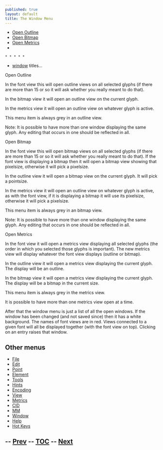 ```yaml
---
published: true
layout: default
title: The Window Menu
---
```



-   [Open Outline](#Outline)
-   [Open Bitmap](#Bitmap)
-   [Open Metrics](#Metrics)
-   

    * * * * *

-   [window](#windows) titles...

Open Outline

In the font view this will open outline views on all selected glyphs (if
there are more than 15 or so it will ask whether you really meant to do
that).

In the bitmap view it will open an outline view on the current glyph.

In the metrics view it will open an outline view on whatever glyph is
active.

This menu item is always grey in an outline view.

Note: It is possible to have more than one window displaying the same
glyph. Any editing that occurs in one should be reflected in all.

Open Bitmap

In the font view this will open bitmap views on all selected glyphs (if
there are more than 15 or so it will ask whether you really meant to do
that). If the font view is displaying a bitmap then it will open a
bitmap view showing that pixelsize, otherwise it will pick a pixelsize.

In the outline view it will open a bitmap view on the current glyph. It
will pick a pointsize.

In the metrics view it will open an outline view on whatever glyph is
active, as with the font view, if it is displaying a bitmap it will use
its pixelsize, otherwise it will pick a pixelsize.

This menu item is always grey in an bitmap view.

Note: It is possible to have more than one window displaying the same
glyph. Any editing that occurs in one should be reflected in all.

Open Metrics

In the font view it will open a metrics view displaying all selected
glyphs (the order in which you selected those glyphs is important). The
new metrics view will display whatever the font view displays (outline
or bitmap).

In the outline view it will open a metrics view displaying the current
glyph. The display will be an outline.

In the bitmap view it will open a metrics view displaying the current
glyph. The display will be a bitmap in the current size.

This menu item is always grey in the metrics view.

It is possible to have more than one metrics view open at a time.

After that the window menu is just a list of all the open windows. If
the window has been changed (and not saved since) then it has a white
background. The names of font views are in red. Views connected to a
given font will all be displayed together (with the font view on top).
Clicking on an entry raises that window.

Other menus
-----------

-   [File](../filemenu/)
-   [Edit](../editmenu/)
-   [Point](../pointmenu/)
-   [Element](../elementmenu/)
-   [Tools](../toolsmenu/)
-   [Hints](../hintsmenu/)
-   [Encoding](../encodingmenu/)
-   [View](../viewmenu/)
-   [Metrics](../metricsmenu/)
-   [CID](../cidmenu/)
-   [MM](../mmmenu/)
-   [Window](../windowmenu/)
-   [Help](../helpmenu/)
-   [Hot Keys](../HotKeys/)

-- [Prev](../mmmenu/) -- [TOC](/en-US/tutorials/overview/) -- [Next](../helpmenu/)
--


